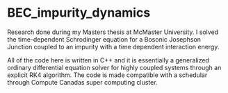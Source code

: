 # BEC_impurity_dynamics
Research done during my Masters thesis at McMaster University. I solved the time-dependent Schrodinger equation for a Bosonic Josephson Junction coupled to an impurity with a time dependent interaction energy. 

All of the code here is written in C++ and it is essentially a generalized ordinary differential equation solver for highly coupled systems through an explicit RK4 algorithm. The code is made compatible with a schedular through Compute Canadas super computing cluster. 
